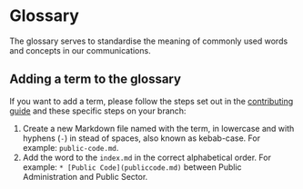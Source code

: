 # Glossary

The glossary serves to standardise the meaning of commonly used words and concepts in our communications.

## Adding a term to the glossary

If you want to add a term, please follow the steps set out in the [contributing guide](../CONTRIBUTING.md) and these specific steps on your branch:

1. Create a new Markdown file named with the term, in lowercase and with hyphens (`-`) in stead of spaces, also known as kebab-case. For example: `public-code.md`.
2. Add the word to the `index.md` in the correct alphabetical order. For example: `* [Public Code](publiccode.md)` between Public Administration and Public Sector.
